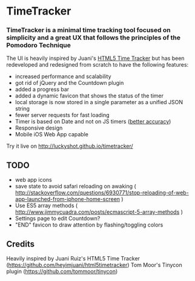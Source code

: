 TimeTracker
================

### TimeTracker is a minimal time tracking tool focused on simplicity and a great UX that follows the principles of the Pomodoro Technique

The UI is heavily inspired by Juani's <a href="https://github.com/heyimjuani/html5timetracker">HTML5 Time Tracker</a> but has been redeveloped and redesigned from scratch to have the following features:

- increased performance and scalability
- got rid of jQuery and the Countdown plugin
- added a progress bar
- added a dynamic favicon that shows the status of the timer
- local storage is now stored in a single parameter as a unified JSON string
- fewer server requests for fast loading
- Timer is based on Date and not on JS timers (<a href="http://stackoverflow.com/a/6347336/217180">better accuracy</a>)
- Responsive design
- Mobile iOS Web App capable

Try it live on http://luckyshot.github.io/timetracker/

TODO
----------------

- web app icons
- save state to avoid safari reloading on awaking ( http://stackoverflow.com/questions/6930771/stop-reloading-of-web-app-launched-from-iphone-home-screen )
- Use ES5 array methods ( http://www.jimmycuadra.com/posts/ecmascript-5-array-methods )
- Settings page to edit Countdown?
- "END" favicon to draw attention by flashing/toggling colors



Credits
----------------

Heavily inspired by Juani Ruiz's HTML5 Time Tracker (https://github.com/heyimjuani/html5timetracker)
Tom Moor's Tinycon plugin (https://github.com/tommoor/tinycon)
